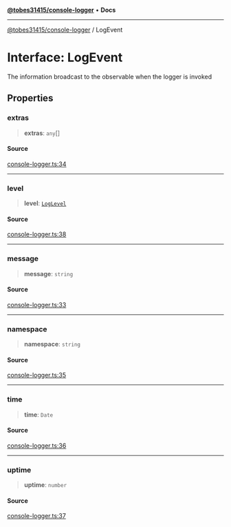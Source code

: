 [**@tobes31415/console-logger**](../README.md) • **Docs**

***

[@tobes31415/console-logger](../globals.md) / LogEvent

# Interface: LogEvent

The information broadcast to the observable when the logger is invoked

## Properties

### extras

> **extras**: `any`[]

#### Source

[console-logger.ts:34](https://github.com/tobes31415/console-logger/blob/bd473304e43959621f0cdd9955fe885877f26fd3/src/console-logger.ts#L34)

***

### level

> **level**: [`LogLevel`](../enumerations/LogLevel.md)

#### Source

[console-logger.ts:38](https://github.com/tobes31415/console-logger/blob/bd473304e43959621f0cdd9955fe885877f26fd3/src/console-logger.ts#L38)

***

### message

> **message**: `string`

#### Source

[console-logger.ts:33](https://github.com/tobes31415/console-logger/blob/bd473304e43959621f0cdd9955fe885877f26fd3/src/console-logger.ts#L33)

***

### namespace

> **namespace**: `string`

#### Source

[console-logger.ts:35](https://github.com/tobes31415/console-logger/blob/bd473304e43959621f0cdd9955fe885877f26fd3/src/console-logger.ts#L35)

***

### time

> **time**: `Date`

#### Source

[console-logger.ts:36](https://github.com/tobes31415/console-logger/blob/bd473304e43959621f0cdd9955fe885877f26fd3/src/console-logger.ts#L36)

***

### uptime

> **uptime**: `number`

#### Source

[console-logger.ts:37](https://github.com/tobes31415/console-logger/blob/bd473304e43959621f0cdd9955fe885877f26fd3/src/console-logger.ts#L37)
